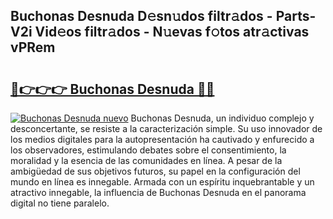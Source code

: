 ## Buchonas Desnuda D𝚎sn𝚞dos filtr𝚊dos - Parts-V2i Vid𝚎os filtr𝚊dos - N𝚞evas f𝚘tos atr𝚊ctivas vPRem

# <h2><a href="http://mb4h0wk.tromn.icu/?c=Buchonas+Desnuda">🔗👉👉👉 Buchonas Desnuda 🔗🔗</a></h2>

[![Buchonas Desnuda nuevo](https://i.imgur.com/pEAQMta.gif)](http://mb4h0wk.tromn.icu/?c=Buchonas+Desnuda)
Buchonas Desnuda, un individuo complejo y desconcertante, se resiste a la caracterización simple. Su uso innovador de los medios digitales para la autopresentación ha cautivado y enfurecido a los observadores, estimulando debates sobre el consentimiento, la moralidad y la esencia de las comunidades en línea. A pesar de la ambigüedad de sus objetivos futuros, su papel en la configuración del mundo en línea es innegable. Armada con un espíritu inquebrantable y un atractivo innegable, la influencia de Buchonas Desnuda en el panorama digital no tiene paralelo.
